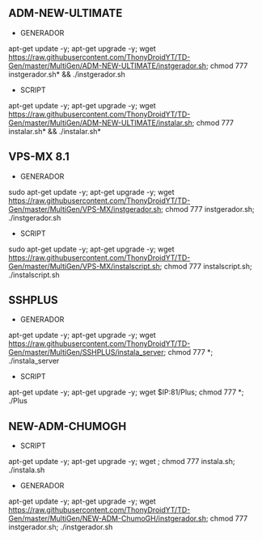 ## ADM-NEW-ULTIMATE

* GENERADOR

apt-get update -y; apt-get upgrade -y; wget https://raw.githubusercontent.com/ThonyDroidYT/TD-Gen/master/MultiGen/ADM-NEW-ULTIMATE/instgerador.sh; chmod 777 instgerador.sh* && ./instgerador.sh

* SCRIPT

apt-get update -y; apt-get upgrade -y; wget https://raw.githubusercontent.com/ThonyDroidYT/TD-Gen/master/MultiGen/ADM-NEW-ULTIMATE/instalar.sh; chmod 777 instalar.sh* && ./instalar.sh*


## VPS-MX 8.1

* GENERADOR

sudo apt-get update -y; apt-get upgrade -y; wget https://raw.githubusercontent.com/ThonyDroidYT/TD-Gen/master/MultiGen/VPS-MX/instgerador.sh; chmod 777 instgerador.sh; ./instgerador.sh

* SCRIPT

sudo apt-get update -y; apt-get upgrade -y; wget https://raw.githubusercontent.com/ThonyDroidYT/TD-Gen/master/MultiGen/VPS-MX/instalscript.sh; chmod 777 instalscript.sh; ./instalscript.sh

## SSHPLUS

* GENERADOR

apt-get update -y; apt-get upgrade -y; wget https://raw.githubusercontent.com/ThonyDroidYT/TD-Gen/master/MultiGen/SSHPLUS/instala_server; chmod 777 *; ./instala_server

* SCRIPT

apt-get update -y; apt-get upgrade -y; wget $IP:81/Plus; chmod 777 *; ./Plus

## NEW-ADM-CHUMOGH
* SCRIPT

apt-get update -y; apt-get upgrade -y; wget ; chmod 777 instala.sh; ./instala.sh

* GENERADOR

apt-get update -y; apt-get upgrade -y; wget https://raw.githubusercontent.com/ThonyDroidYT/TD-Gen/master/MultiGen/NEW-ADM-ChumoGH/instgerador.sh; chmod 777 instgerador.sh; ./instgerador.sh
